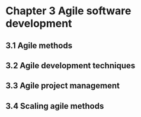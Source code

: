 # Chapter 3 Agile software development


## 3.1 Agile methods



## 3.2 Agile development techniques



## 3.3 Agile project management



## 3.4 Scaling agile methods



